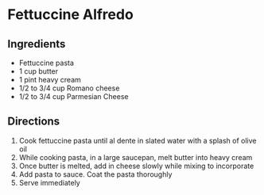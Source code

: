# Fettuccine Alfredo

## Ingredients

* Fettuccine pasta
* 1 cup butter
* 1 pint heavy cream
* 1/2 to 3/4 cup Romano cheese
* 1/2 to 3/4 cup Parmesian Cheese

## Directions

1. Cook fettuccine pasta until al dente in slated water with a splash of olive oil
1. While cooking pasta, in a large saucepan, melt butter into heavy cream
1. Once butter is melted, add in cheese slowly while mixing to incorporate
1. Add pasta to sauce. Coat the pasta thoroughly
1. Serve immediately
